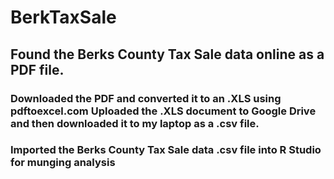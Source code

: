 # BerkTaxSale
## Found the Berks County Tax Sale data online as a PDF file.
### Downloaded the PDF and converted it to an .XLS using pdftoexcel.com Uploaded the .XLS document to Google Drive and then downloaded it to my laptop as a .csv file.
### Imported the Berks County Tax Sale data .csv file into R Studio for munging analysis
